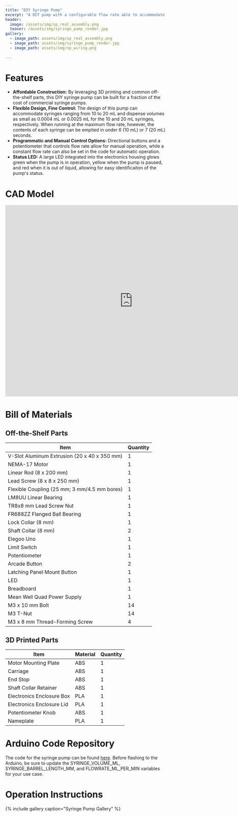 ```yaml
---
title: "DIY Syringe Pump"
excerpt: "A DIY pump with a configurable flow rate able to accommodate syringes from 10 to 20 mL."
header:
  image: /assets/img/sp_real_assembly.png
  teaser: /assets/img/syringe_pump_render.jpg
gallery:
  - image_path: assets/img/sp_real_assembly.png
  - image_path: assets/img/syringe_pump_render.jpg
  - image_path: assets/img/sp_wiring.png
   
---
```


# Features

* **Affordable Construction:** By leveraging 3D printing and common off-the-shelf parts, this DIY syringe pump can be built for a fraction of the cost of commercial syringe pumps.
* **Flexible Design, Fine Control:** The design of this pump can accommodate syringes ranging from 10 to 20 mL and dispense volumes as small as 0.0004 mL or 0.0025 mL for the 10 and 20 mL syringes, respectively. When running at the maximum flow rate, however, the contents of each syringe can be emptied in under 6 (10 mL) or 7 (20 mL) seconds.
* **Programmatic and Manual Control Options:** Directional buttons and a potentiometer that controls flow rate allow for manual operation, while a constant flow rate can also be set in the code for automatic operation.
* **Status LED:** A large LED integrated into the electronics housing glows green when the pump is in operation, yellow when the pump is paused, and red when it is out of liquid, allowing for easy identificaiton of the pump's status.

# CAD Model
<iframe src="https://vanderbilt968.autodesk360.com/shares/public/SHd38bfQT1fb47330c99b5e130da64a74320?mode=embed" width="800" height="600" allowfullscreen="true" webkitallowfullscreen="true" mozallowfullscreen="true"  frameborder="0"></iframe>

# Bill of Materials
## Off-the-Shelf Parts

| Item | Quantity |
| --- | --- |
| V-Slot Aluminum Extrusion (20 x 40 x 350 mm) | 1 |
| NEMA-17 Motor | 1 |
| Linear Rod (8 x 200 mm) | 1 |
| Lead Screw (8 x 8 x 250 mm) | 1 |
| Flexible Coupling (25 mm; 3 mm/4.5 mm bores) | 1 |
| LM8UU Linear Bearing | 1 |
| TR8x8 mm Lead Screw Nut | 1 |
| FR688ZZ Flanged Ball Bearing | 1 |
| Lock Collar (8 mm) | 1 |
| Shaft Collar (8 mm) | 2 |
| Elegoo Uno | 1 |
| Limit Switch | 1 |
| Potentiometer | 1 |
| Arcade Button | 2 |
| Latching Panel Mount Button | 1 |
| LED | 1 |
| Breadboard | 1 |
| Mean Well Quad Power Supply | 1 |
| M3 x 10 mm Bolt | 14 |
| M3 T-Nut | 14 |
| M3 x 8 mm Thread-Forming Screw | 4 |

## 3D Printed Parts

| Item | Material | Quantity |
| --- | --- | --- |
| Motor Mounting Plate | ABS | 1 |
| Carriage | ABS | 1 |
| End Stop | ABS | 1 |
| Shaft Collar Retainer | ABS | 1 |
| Electronics Enclosure Box | PLA | 1 |
| Electronics Enclosure Lid | PLA | 1 |
| Potentiometer Knob | ABS | 1 |
| Nameplate | PLA | 1 |

# Arduino Code Repository
The code for the syringe pump can be found [here](https://github.com/kyle-vallone/kyle-vallone.github.io/blob/main/assets/Syringe_Pump_Arduino_Code). Before flashing to the Arduino, be sure to update the SYRINGE_VOLUME_ML, SYRINGE_BARREL_LENGTH_MM, and FLOWRATE_ML_PER_MIN variables for your use case.

# Operation Instructions

{% include gallery caption="Syringe Pump Gallery" %}
